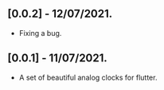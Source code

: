 ## [0.0.2] - 12/07/2021.

* Fixing a bug.

## [0.0.1] - 11/07/2021.

* A set of beautiful analog clocks for flutter.
